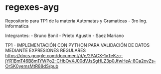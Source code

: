 # regexes-ayg
Repositorio para TP1 de la materia Automatas y Gramaticas - 3ro Ing. Informatica

Integrantes:
    - Bruno Bonil
    - Prieto Agustin
    - Saez Mariano

TP1 - IMPLEMENTACIÓN CON PYTHON PARA VALIDACIÓN DE DATOS MEDIANTE EXPRESIONES REGULARES
https://docs.google.com/document/d/e/2PACX-1vTeKzc-jYR1BmT46B8m1YWPo2-CHbOvXJ00dVJsSgHLZ3p0JfwHeA-8Ca2ovZs-OrSK0yemsMtR88dS/pub

